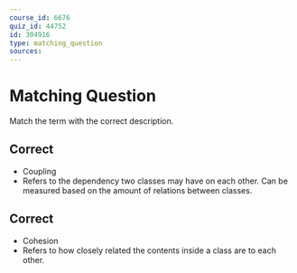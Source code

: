 ```yaml
---
course_id: 6676
quiz_id: 44752
id: 304916
type: matching_question
sources:
---
```


# Matching Question

Match the term with the correct description.

## Correct

- Coupling
- Refers to the dependency two classes may have on each other. Can be measured based on the amount of relations between classes.

## Correct

- Cohesion
- Refers to how closely related the contents inside a class are to each other.


